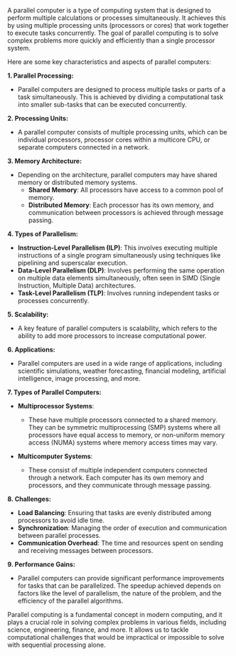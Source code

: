 A parallel computer is a type of computing system that is designed to perform multiple calculations or processes simultaneously. It achieves this by using multiple processing units (processors or cores) that work together to execute tasks concurrently. The goal of parallel computing is to solve complex problems more quickly and efficiently than a single processor system.

Here are some key characteristics and aspects of parallel computers:

**1. Parallel Processing:**
   - Parallel computers are designed to process multiple tasks or parts of a task simultaneously. This is achieved by dividing a computational task into smaller sub-tasks that can be executed concurrently.

**2. Processing Units:**
   - A parallel computer consists of multiple processing units, which can be individual processors, processor cores within a multicore CPU, or separate computers connected in a network.

**3. Memory Architecture:**
   - Depending on the architecture, parallel computers may have shared memory or distributed memory systems.
     - **Shared Memory**: All processors have access to a common pool of memory.
     - **Distributed Memory**: Each processor has its own memory, and communication between processors is achieved through message passing.

**4. Types of Parallelism:**
   - **Instruction-Level Parallelism (ILP)**: This involves executing multiple instructions of a single program simultaneously using techniques like pipelining and superscalar execution.
   - **Data-Level Parallelism (DLP)**: Involves performing the same operation on multiple data elements simultaneously, often seen in SIMD (Single Instruction, Multiple Data) architectures.
   - **Task-Level Parallelism (TLP)**: Involves running independent tasks or processes concurrently.

**5. Scalability:**
   - A key feature of parallel computers is scalability, which refers to the ability to add more processors to increase computational power.

**6. Applications:**
   - Parallel computers are used in a wide range of applications, including scientific simulations, weather forecasting, financial modeling, artificial intelligence, image processing, and more.

**7. Types of Parallel Computers:**

   - **Multiprocessor Systems**:
     - These have multiple processors connected to a shared memory. They can be symmetric multiprocessing (SMP) systems where all processors have equal access to memory, or non-uniform memory access (NUMA) systems where memory access times may vary.
   
   - **Multicomputer Systems**:
     - These consist of multiple independent computers connected through a network. Each computer has its own memory and processors, and they communicate through message passing.

**8. Challenges:**

   - **Load Balancing**: Ensuring that tasks are evenly distributed among processors to avoid idle time.
   - **Synchronization**: Managing the order of execution and communication between parallel processes.
   - **Communication Overhead**: The time and resources spent on sending and receiving messages between processors.

**9. Performance Gains:**
   - Parallel computers can provide significant performance improvements for tasks that can be parallelized. The speedup achieved depends on factors like the level of parallelism, the nature of the problem, and the efficiency of the parallel algorithms.

Parallel computing is a fundamental concept in modern computing, and it plays a crucial role in solving complex problems in various fields, including science, engineering, finance, and more. It allows us to tackle computational challenges that would be impractical or impossible to solve with sequential processing alone.
